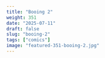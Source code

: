 ```yaml
---
title: "Booing 2"
weight: 351
date: "2025-07-11"
draft: false
slug: "booing-2"
tags: ["comics"]
image: "featured-351-booing-2.jpg"
---
```

